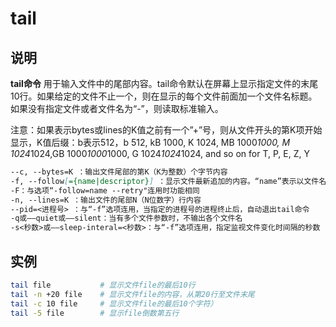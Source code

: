 # **tail**

## 说明

**tail命令** 用于输入文件中的尾部内容。tail命令默认在屏幕上显示指定文件的末尾10行。如果给定的文件不止一个，则在显示的每个文件前面加一个文件名标题。如果没有指定文件或者文件名为“-”，则读取标准输入。

注意：如果表示bytes或lines的K值之前有一个”+”号，则从文件开头的第K项开始显示，K值后缀：b表示512，b 512, kB 1000, K 1024, MB 1000*1000, M 1024*1024,GB 1000*1000*1000, G 1024*1024*1024, and so on for T, P, E, Z, Y

```markdown
--c, --bytes=K ：输出文件尾部的第K（K为整数）个字节内容
-f, --follow[={name|descriptor}] ：显示文件最新追加的内容。“name”表示以文件名的方式监视文件的变化。“-f”与“-fdescriptor”等效
-F：与选项“-follow=name --retry"连用时功能相同
-n, --lines=K ：输出文件的尾部N（N位数字）行内容
--pid=<进程号> ：与“-f”选项连用，当指定的进程号的进程终止后，自动退出tail命令
-q或——quiet或——silent：当有多个文件参数时，不输出各个文件名
-s<秒数>或——sleep-interal=<秒数>：与“-f”选项连用，指定监视文件变化时间隔的秒数
```

## 实例

```bash
tail file           # 显示文件file的最后10行
tail -n +20 file    # 显示文件file的内容，从第20行至文件末尾
tail -c 10 file     # 显示文件file的最后10个字符）
tail -5 file        # 显示file倒数第五行

```
